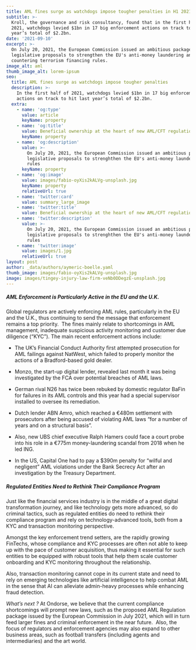 ```yaml
---
title: AML fines surge as watchdogs impose tougher penalties in H1 2021
subtitle: >-
  Kroll, the governance and risk consultancy, found that in the first half of
  2021, watchdogs levied $1bn in 17 big enforcement actions on track to hit last
  year’s total of $2.2bn.
date: '2021-09-10'
excerpt: >-
  On July 20, 2021, the European Commission issued an ambitious package of
  legislative proposals to strengthen the EU's anti-money laundering and
  countering terrorism financing rules. 
image_alt: aml
thumb_image_alt: lorem-ipsum
seo:
  title: AML fines surge as watchdogs impose tougher penalties
  description: >-
    In the first half of 2021, watchdogs levied $1bn in 17 big enforcement
    actions on track to hit last year’s total of $2.2bn.
  extra:
    - name: 'og:type'
      value: article
      keyName: property
    - name: 'og:title'
      value: Beneficial ownership at the heart of new AML/CFT regulations
      keyName: property
    - name: 'og:description'
      value: >-
        On July 20, 2021, the European Commission issued an ambitious package of
        legislative proposals to strenghthen the EU's anti-money laundering
        rules
      keyName: property
    - name: 'og:image'
      value: images/fabio-oyXis2kALVg-unsplash.jpg
      keyName: property
      relativeUrl: true
    - name: 'twitter:card'
      value: summary_large_image
    - name: 'twitter:title'
      value: Beneficial ownership at the heart of new AML/CFT regulations
    - name: 'twitter:description'
      value: >-
        On July 20, 2021, the European Commission issued an ambitious package of
        legislative proposals to strenghthen the EU's anti-money laundering
        rules
    - name: 'twitter:image'
      value: images/1.jpg
      relativeUrl: true
layout: post
author: _data/authors/aymeric-boelle.yaml
thumb_image: images/fabio-oyXis2kALVg-unsplash.jpg
image: images/tingey-injury-law-firm-veNb0DDegzE-unsplash.jpg
---
```

##### AML Enforcement is Particularly Active in the EU and the U.K.

Global regulators are actively enforcing AML rules, particularly in the EU and the U.K., thus continuing to send the message that enforcement remains a top priority.  The fines mainly relate to shortcomings in AML management, inadequate suspicious activity monitoring and customer due diligence (“KYC”). The main recent enforcement actions include:

*   The UK’s Financial Conduct Authority first attempted prosecution for AML failings against NatWest, which failed to properly monitor the actions of a Bradford-based gold dealer. 

*   Monzo, the start-up digital lender, revealed last month it was being investigated by the FCA over potential breaches of AML laws. 

*   German rival N26 has twice been rebuked by domestic regulator BaFin for failures in its AML controls and this year had a special supervisor installed to oversee its remediation.

*   Dutch lender ABN Amro, which reached a €480m settlement with prosecutors after being accused of violating AML laws “for a number of years and on a structural basis”.  

*   Also, new UBS chief executive Ralph Hamers could face a court probe into his role in a €775m money-laundering scandal from 2018 when he led ING. 

*   In the US, Capital One had to pay a $390m penalty for “wilful and negligent” AML violations under the Bank Secrecy Act after an investigation by the Treasury Department.

##### Regulated Entities Need to Rethink Their Compliance Program

Just like the financial services industry is in the middle of a great digital transformation journey, and like technology gets more advanced, so do criminal tactics, such as regulated entities do need to rethink their compliance program and rely on technology-advanced tools, both from a KYC and transaction monitoring perspective.

Amongst the key enforcement trend setters, are the rapidly growing FinTechs, whose compliance and KYC processes are often not able to keep up with the pace of customer acquisition, thus making it essential for such entities to be equipped with robust tools that help them scale customer onboarding and KYC monitoring throughout the relationship.

Also, transaction monitoring cannot cope in its current state and need to rely on emerging technologies like artificial intelligence to help combat AML in the sense that AI can alleviate admin-heavy processes while enhancing fraud detection.

*What’s next ?* At Ondorse, we believe that the current compliance shortcomings will prompt new laws, such as the proposed AML Regulation package issued by the European Commission in July 2021, which will in turn feed larger fines and criminal enforcement in the near future.  Also, the focus of regulators and enforcement agencies may also expand to other business areas, such as football transfers (including agents and intermediaries) and the art world.
